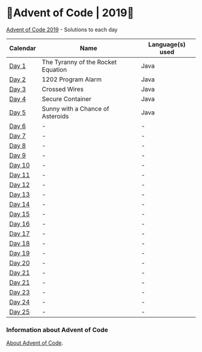 # :christmas_tree:Advent of Code | 2019:christmas_tree:

[Advent of Code 2019](https://adventofcode.com/2019) - Solutions to each day

|Calendar|Name|Language(s) used|
|---|---|---|
|[Day 1](https://adventofcode.com/2019/day/1)|The Tyranny of the Rocket Equation|Java|
|[Day 2](https://adventofcode.com/2019/day/2)|1202 Program Alarm|Java|
|[Day 3](https://adventofcode.com/2019/day/3)|Crossed Wires|Java|
|[Day 4](https://adventofcode.com/2019/day/4)|Secure Container|Java|
|[Day 5](https://adventofcode.com/2019/day/5)|Sunny with a Chance of Asteroids|Java|
|[Day 6](https://adventofcode.com/2019/day/6)|-|-|
|[Day 7](https://adventofcode.com/2019/day/7)|-|-|
|[Day 8](https://adventofcode.com/2019/day/8)|-|-|
|[Day 9](https://adventofcode.com/2019/day/9)|-|-|
|[Day 10](https://adventofcode.com/2019/day/10)|-|-|
|[Day 11](https://adventofcode.com/2019/day/11)|-|-|
|[Day 12](https://adventofcode.com/2019/day/12)|-|-|
|[Day 13](https://adventofcode.com/2019/day/13)|-|-|
|[Day 14](https://adventofcode.com/2019/day/14)|-|-|
|[Day 15](https://adventofcode.com/2019/day/15)|-|-|
|[Day 16](https://adventofcode.com/2019/day/16)|-|-|
|[Day 17](https://adventofcode.com/2019/day/17)|-|-|
|[Day 18](https://adventofcode.com/2019/day/18)|-|-|
|[Day 19](https://adventofcode.com/2019/day/19)|-|-|
|[Day 20](https://adventofcode.com/2019/day/20)|-|-|
|[Day 21](https://adventofcode.com/2019/day/21)|-|-|
|[Day 21](https://adventofcode.com/2019/day/22)|-|-|
|[Day 23](https://adventofcode.com/2019/day/23)|-|-|
|[Day 24](https://adventofcode.com/2019/day/24)|-|-|
|[Day 25](https://adventofcode.com/2019/day/25)|-|-|


### Information about **Advent of Code**

[About Advent of Code](https://adventofcode.com/2019/about).
